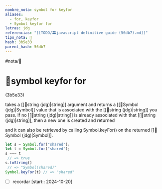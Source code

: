 ```yaml
---
nombre_nota: symbol for keyfor
aliases:
  - for, keyfor
  - Symbol keyfor for
letras: jdg
referencias: "[[TODO/🏛️javascript definitive guide (56db7).md]]"
tipo_nota: 📑
hash: 3b5e33
parent_hash: 56db7
---
```


#nota/📑

# 📑symbol keyfor for
<div class="hash">(3b5e33)</div>



takes a [[📑string (jdg)|string]] argument and returns a [[📑Symbol (jdg)|Symbol]] value that is associated with the [[📑string (jdg)|string]] you pass. If no [[📑string (jdg)|string]] is already associated with that [[📑string (jdg)|string]], then a new one is created and returned

and it can also be retrieved by calling Symbol.keyFor() on the returned [[📑Symbol (jdg)|Symbol]].

```javascript
let s = Symbol.for("shared");
let t = Symbol.for("shared");
s === t
 // => true
s.toString()
 // => "Symbol(shared)"
Symbol.keyFor(t) // => "shared"
```


- [ ] recordar  [start:: 2024-10-20]
